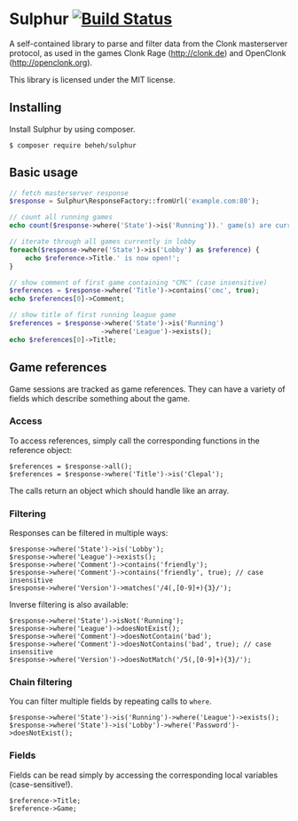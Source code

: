 Sulphur [![Build Status](https://travis-ci.org/beheh/sulphur.svg?branch=master)](https://travis-ci.org/beheh/sulphur)
=======

A self-contained library to parse and filter data from the
Clonk masterserver protocol, as used in the games Clonk Rage
(http://clonk.de) and OpenClonk (http://openclonk.org).

This library is licensed under the MIT license.


Installing
----------

Install Sulphur by using composer.

    $ composer require beheh/sulphur

Basic usage
-----------

```php
// fetch masterserver response
$response = Sulphur\ResponseFactory::fromUrl('example.com:80');

// count all running games
echo count($response->where('State')->is('Running')).' game(s) are currently running.';

// iterate through all games currently in lobby
foreach($response->where('State')->is('Lobby') as $reference) {
    echo $reference->Title.' is now open!';
}

// show comment of first game containing "CMC" (case insensitive)
$references = $response->where('Title')->contains('cmc', true);
echo $references[0]->Comment;

// show title of first running league game
$references = $response->where('State')->is('Running')
                       ->where('League')->exists();
echo $references[0]->Title;
```

Game references
----------

Game sessions are tracked as game references. They can have a
variety of fields which describe something about the game.

### Access ###

To access references, simply call the corresponding functions in
the reference object:

    $references = $response->all();
    $references = $response->where('Title')->is('Clepal');

The calls return an object which should handle like an array.

### Filtering ###

Responses can be filtered in multiple ways:

    $response->where('State')->is('Lobby');
    $response->where('League')->exists();
    $response->where('Comment')->contains('friendly');
    $response->where('Comment')->contains('friendly', true); // case insensitive
    $response->where('Version')->matches('/4(,[0-9]+){3}/');

Inverse filtering is also available:

    $response->where('State')->isNot('Running');
    $response->where('League')->doesNotExist();
    $response->where('Comment')->doesNotContain('bad');
    $response->where('Comment')->doesNotContains('bad', true); // case insensitive
    $response->where('Version')->doesNotMatch('/5(,[0-9]+){3}/');

### Chain filtering ###

You can filter multiple fields by repeating calls to `where`.

    $response->where('State')->is('Running')->where('League')->exists();
    $response->where('State')->is('Lobby')->where('Password')->doesNotExist();

### Fields ###

Fields can be read simply by accessing the corresponding local
variables (case-sensitive!).

    $reference->Title;
    $reference->Game;